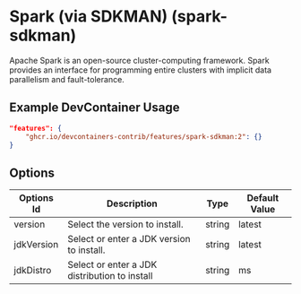 
# Spark (via SDKMAN) (spark-sdkman)

Apache Spark is an open-source cluster-computing framework. Spark provides an
interface for programming entire clusters with implicit data parallelism and
fault-tolerance.

## Example DevContainer Usage

```json
"features": {
    "ghcr.io/devcontainers-contrib/features/spark-sdkman:2": {}
}
```

## Options

| Options Id | Description | Type | Default Value |
|-----|-----|-----|-----|
| version | Select the version to install. | string | latest |
| jdkVersion | Select or enter a JDK version to install. | string | latest |
| jdkDistro | Select or enter a JDK distribution to install | string | ms |


